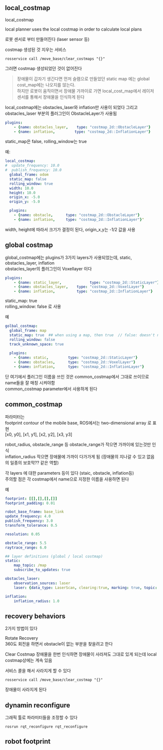 ## local_costmap
local_costmap

local planner uses the local costmap in order to calculate local plans

로봇 센서로 부터 만들어진다 (laser sensor 등)

costmap 생성된 것 지우는 서비스
```
rosservice call /move_base/clear_costmaps "{}"
```
그러면 costmap 생성되었던 것이 없어진다  

> 장애물이 갑자기 생긴다면 먼저 슬램으로 만들었던 static map 에는 global cost_map에는 나오지를 않는다.   
하지만 로봇이 움직이면서 장애물 가까이로 가면 local_cost_map에서 레이저 센서를 통해서 장애물을 인식하게 된다  

local_costmap에는 obstacles_laser와 inflation만 사용이 되었다 
그리고 obstacles_laser 부분의 플러그인이 ObstacleLayer가 사용됨  
```yaml
plugins:
    - {name: obstacles_layer,    type: "costmap_2d::ObstacleLayer"}
    - {name: inflation,         type: "costmap_2d::InflationLayer"}
```

static_map은 false, rolling_window는 true

예:  
```yaml
local_costmap:
#  update_frequency: 10.0
#  publish_frequency: 10.0
  global_frame: odom
  static_map: false
  rolling_window: true
  width: 10.0
  height: 10.0
  origin_x: -5.0
  origin_y: -5.0

  plugins:
    - {name: obstacle,      type: "costmap_2d::ObstacleLayer"}
    - {name: inflation,     type: "costmap_2d::InflationLayer"}"
```
width, height에 따라서 크기가 결정이 된다, origin_x,y는 -1/2 값을 사용   

## global costmap
global_costmap에는 plugins가 3가지 layers가 사용되었는데, static, obstacles_layer, inflation   
obstacles_layer의 플러그인이 Voxellayer 이다   
```yaml
plugins:
    - {name: static_layer,             type: "costmap_2d::StaticLayer"}
    - {name: obstacles_layer,    type: "costmap_2d::VoxelLayer"}
    - {name: inflation,          type: "costmap_2d::InflationLayer"}
```
static_map: true   
rolling_window: false 로 사용


예 
```yaml 
golbal_costmap:
  global_frame: map
  static_map: true  ## when using a map, then true  // false: doesn't need a map_server
  rolling_window: false
  track_unknown_space: true
  
  plugins: 
    - {name: static,         type: "costmap_2d::StaticLayer"}
    - {name: obstacles,      type: "costmap_2d::VoxelLayer"}
    - {name: inflation,      type: "costmap_2d::InflationLayer"}
```
단 여기에서 플러그인 이름을 쓰인 것은 common_costmap에서 그대로 쓰이므로 name들을 잘 매칭 시켜야함   
common_costmap parameter에서 사용하게 된다   


## common_costmap
파라미터는  
footprint  contour of the mobile base, ROS에서는 two-dimensional array 로 표현   
[x0, y0], [x1, y1], [x2, y2], [x3, y3]

robot_radius, obstacle_range 등
obstacle_range가 작으면 가까이에 있는것만 인식  
inflation_radius 작으면 장애물에 가까이 다가가게 됨 (장애물의 지나갈 수 있고 없음의 일종의 보호막?? 같은 역할)

각 layers 에 대한 parameters 등이 있다 (staic, obstacle, inflation등)  
주의할 점은 각 costmap에서 name으로 지정한 이름을 사용하면 된다 

예
```yaml
footprint: [[],[],[],[]]
footprint_padding: 0.01

robot_base_frame: base_link
update_frequency: 4.0
publish_frequency: 3.0
transform_tolerance: 0.5

resolution: 0.05

obstacle_range: 5.5
raytrace_range: 6.0

## layer definitions (global / local costmap)
static:
    map_topic: /map
    subscribe_to_updates: true

obstacles_laser:
    observation_sources: laser
    laser: {data_type: LaserScan, clearing:true, marking: true, topic: scan, inf_is_valid: true}

inflation:
    inflation_radius: 1.0
```



## recovery behaviors
2가지 방법이 있다  

Rotate Recovery  
360도 회전을 하면서 obstacle이 없는 부분을 찾을려고 한다   


Clear Costmap
장애물을 한번 인식하면 장애물이 사라져도 그대로 있게 되는데  local costmap상에는 계속 있음  

서비스 콜을 해서 사라지게 할 수 있다  
```
rosservice call /move_base/clear_costmap "{}"
```

장애물이 사라지게 된다 




## dynamin reconfigure
그래픽 툴로 파라미터들을 조정할 수 있다  
```
rosrun rqt_reconfigure rqt_reconfigure
```


## robot footprint


